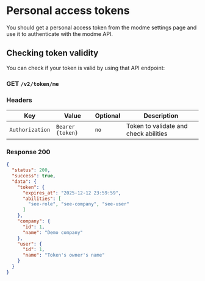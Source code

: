 # Personal access tokens

You should get a personal access token from the modme settings page and use it to authenticate with the modme API.

## Checking token validity

You can check if your token is valid by using that API endpoint:

### GET `/v2/token/me`

### Headers

| **Key**         | **Value**        | **Optional** | **Description**                                               |
|-----------------|------------------|--------------|---------------------------------------------------------------|
| `Authorization` | `Bearer {token}` | `no`         | Token to validate and check abilities                         |

### Response 200

```json
{
  "status": 200,
  "success": true,
  "data": {
    "token": {
      "expires_at": "2025-12-12 23:59:59",
      "abilities": [
        "see-role", "see-company", "see-user"
      ]
    },
    "company": {
      "id": 1,
      "name": "Demo company"
    },
    "user": {
      "id": 1,
      "name": "Token's owner's name"
    }
  }
}
```


